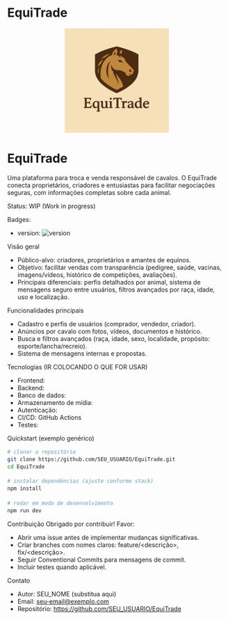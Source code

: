 # EquiTrade
<p align="center">
  <!-- Substitua o caminho abaixo pela sua logo (ex.: /assets/logo.png ou /docs/logo.png) -->
  <img src="Imagens/LOGOCERTA.jpeg" alt="EquiTrade Logo" width="240" />
</p>

# EquiTrade

Uma plataforma para troca e venda responsável de cavalos. O EquiTrade conecta proprietários, criadores e entusiastas para facilitar negociações seguras, com informações completas sobre cada animal.

Status: WIP (Work in progress)

Badges:
- version: ![version](https://img.shields.io/badge/version-0.1.0-lightgrey)

Visão geral
- Público-alvo: criadores, proprietários e amantes de equinos.
- Objetivo: facilitar vendas com transparência (pedigree, saúde, vacinas, imagens/vídeos, histórico de competições, avaliações).
- Principais diferenciais: perfis detalhados por animal, sistema de mensagens seguro entre usuários, filtros avançados por raça, idade, uso e localização.

Funcionalidades principais
- Cadastro e perfis de usuários (comprador, vendedor, criador).
- Anúncios por cavalo com fotos, vídeos, documentos e histórico.
- Busca e filtros avançados (raça, idade, sexo, localidade, propósito: esporte/lancha/recreio).
- Sistema de mensagens internas e propostas.

Tecnologias (IR COLOCANDO O QUE FOR USAR)
- Frontend: 
- Backend: 
- Banco de dados:
- Armazenamento de mídia: 
- Autenticação: 
- CI/CD: GitHub Actions
- Testes:

Quickstart (exemplo genérico)
```bash
# clonar o repositório
git clone https://github.com/SEU_USUARIO/EquiTrade.git
cd EquiTrade

# instalar dependências (ajuste conforme stack)
npm install

# rodar em modo de desenvolvimento
npm run dev
```
Contribuição
Obrigado por contribuir! Favor:
- Abrir uma issue antes de implementar mudanças significativas.
- Criar branches com nomes claros: feature/<descrição>, fix/<descrição>.
- Seguir Conventional Commits para mensagens de commit.
- Incluir testes quando aplicável.

Contato
- Autor: SEU_NOME (substitua aqui)
- Email: seu-email@exemplo.com
- Repositório: https://github.com/SEU_USUARIO/EquiTrade
